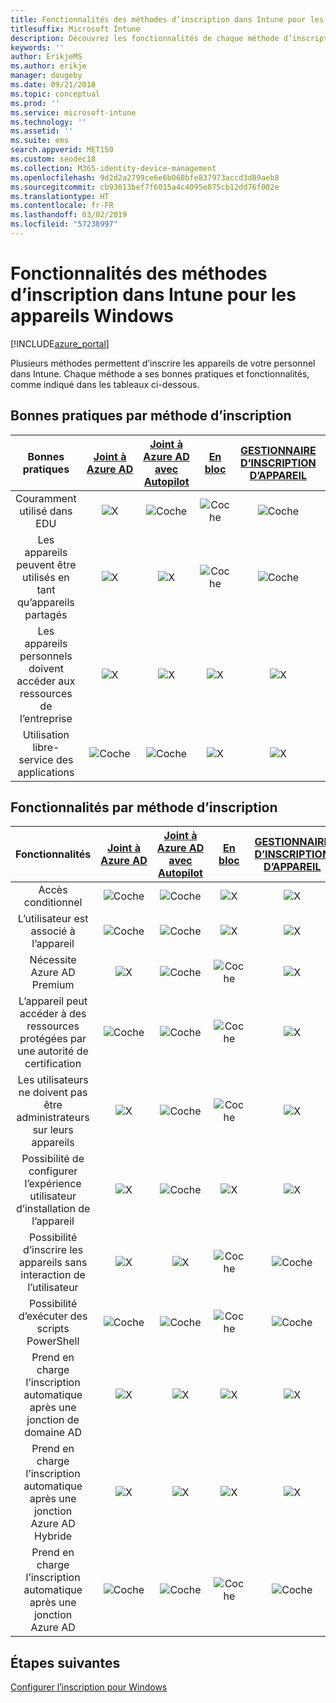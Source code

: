 ```yaml
---
title: Fonctionnalités des méthodes d’inscription dans Intune pour les appareils Windows
titlesuffix: Microsoft Intune
description: Découvrez les fonctionnalités de chaque méthode d’inscription disponible pour les appareils Windows.
keywords: ''
author: ErikjeMS
ms.author: erikje
manager: dougeby
ms.date: 09/21/2018
ms.topic: conceptual
ms.prod: ''
ms.service: microsoft-intune
ms.technology: ''
ms.assetid: ''
ms.suite: ems
search.appverid: MET150
ms.custom: seodec18
ms.collection: M365-identity-device-management
ms.openlocfilehash: 9d2d2a2799ce6e6b060bfe837973accd3d89aeb8
ms.sourcegitcommit: cb93613bef7f6015a4c4095e875cb12dd76f002e
ms.translationtype: HT
ms.contentlocale: fr-FR
ms.lasthandoff: 03/02/2019
ms.locfileid: "57238997"
---
```

# <a name="intune-enrollment-method-capabilities-for-windows-devices"></a>Fonctionnalités des méthodes d’inscription dans Intune pour les appareils Windows
[!INCLUDE[azure_portal](./includes/azure_portal.md)]

Plusieurs méthodes permettent d’inscrire les appareils de votre personnel dans Intune. Chaque méthode a ses bonnes pratiques et fonctionnalités, comme indiqué dans les tableaux ci-dessous.

## <a name="best-practices-by-enrollment-method"></a>Bonnes pratiques par méthode d’inscription
| **Bonnes pratiques** | **[Joint à Azure AD](windows-enroll.md#enable-windows-10-automatic-enrollment)**|**[Joint à Azure AD avec Autopilot](enrollment-autopilot.md)** |**[En bloc](windows-bulk-enroll.md)**|**[GESTIONNAIRE D’INSCRIPTION D’APPAREIL](device-enrollment-manager-enroll.md)** | **[BYOD](device-enrollment.md#bring-your-own-device)** | **[GPO](https://docs.microsoft.com/windows/client-management/mdm/enroll-a-windows-10-device-automatically-using-group-policy)** |
|:---:|:---:|:---:|:---:|:---:|:---:|:---:|
|Couramment utilisé dans EDU|![X](media/xmark.png)|![Coche](media/checkmark.png)|![Coche](media/checkmark.png)|![Coche](media/checkmark.png)|![X](media/xmark.png)|![X](media/xmark.png)|
|Les appareils peuvent être utilisés en tant qu’appareils partagés|![X](media/xmark.png)|![X](media/xmark.png)|![Coche](media/checkmark.png)|![Coche](media/checkmark.png)|![X](media/xmark.png)|![X](media/xmark.png)|
|Les appareils personnels doivent accéder aux ressources de l’entreprise|![X](media/xmark.png)|![X](media/xmark.png)|![X](media/xmark.png)|![X](media/xmark.png)|![Coche](media/checkmark.png)|![X](media/xmark.png)|
|Utilisation libre-service des applications|![Coche](media/checkmark.png)|![Coche](media/checkmark.png)|![X](media/xmark.png)|![X](media/xmark.png)|![Coche](media/checkmark.png)|![Coche](media/checkmark.png)|

## <a name="capabilities-by-enrollment-method"></a>Fonctionnalités par méthode d’inscription

| **Fonctionnalités** | **[Joint à Azure AD](windows-enroll.md#enable-windows-10-automatic-enrollment)**|**[Joint à Azure AD avec Autopilot](enrollment-autopilot.md)** |**[En bloc](windows-bulk-enroll.md)**|**[GESTIONNAIRE D’INSCRIPTION D’APPAREIL](device-enrollment-manager-enroll.md)** | **[BYOD](device-enrollment.md#bring-your-own-device)** | **[GPO](https://docs.microsoft.com/windows/client-management/mdm/enroll-a-windows-10-device-automatically-using-group-policy)** |
|:---:|:---:|:---:|:---:|:---:|:---:|:---:|
|Accès conditionnel                                      |![Coche](media/checkmark.png)|![Coche](media/checkmark.png)|![X](media/xmark.png)|![X](media/xmark.png)|![Coche](media/checkmark.png)|![Coche](media/checkmark.png)|
|L’utilisateur est associé à l’appareil                    |![Coche](media/checkmark.png)|![Coche](media/checkmark.png)|![X](media/xmark.png)|![X](media/xmark.png)|![Coche](media/checkmark.png)|![Coche](media/checkmark.png)|
|Nécessite Azure AD Premium                               |![X](media/xmark.png)|![Coche](media/checkmark.png)|![Coche](media/checkmark.png)|![X](media/xmark.png)|![X](media/xmark.png)|![Coche](media/checkmark.png)|
|L’appareil peut accéder à des ressources protégées par une autorité de certification             |![Coche](media/checkmark.png)|![Coche](media/checkmark.png)|![Coche](media/checkmark.png)|![X](media/xmark.png)|![Coche](media/checkmark.png)|![Coche](media/checkmark.png)|
|Les utilisateurs ne doivent pas être administrateurs sur leurs appareils               |![X](media/xmark.png)|![Coche](media/checkmark.png)|![Coche](media/checkmark.png)|![X](media/xmark.png)|![X](media/xmark.png)|![X](media/xmark.png)|
|Possibilité de configurer l’expérience utilisateur d’installation de l’appareil        |![X](media/xmark.png)|![Coche](media/checkmark.png)|![X](media/xmark.png)|![X](media/xmark.png)|![X](media/xmark.png)|![X](media/xmark.png)|
|Possibilité d’inscrire les appareils sans interaction de l’utilisateur      |![X](media/xmark.png)|![X](media/xmark.png)|![Coche](media/checkmark.png)|![Coche](media/checkmark.png)|![X](media/xmark.png)|![Coche](media/checkmark.png)|
|Possibilité d’exécuter des scripts PowerShell                       |![Coche](media/checkmark.png)|![Coche](media/checkmark.png)|![Coche](media/checkmark.png)|![Coche](media/checkmark.png)|![X](media/xmark.png)|![X](media/xmark.png)| 
|Prend en charge l’inscription automatique après une jonction de domaine AD      |![X](media/xmark.png)|![X](media/xmark.png)|![X](media/xmark.png)|![X](media/xmark.png)|![X](media/xmark.png)|![Coche](media/checkmark.png)|
|Prend en charge l’inscription automatique après une jonction Azure AD Hybride|![X](media/xmark.png)|![X](media/xmark.png)|![X](media/xmark.png)|![X](media/xmark.png)|![X](media/xmark.png)|![Coche](media/checkmark.png)|
|Prend en charge l’inscription automatique après une jonction Azure AD       |![Coche](media/checkmark.png)|![Coche](media/checkmark.png)|![Coche](media/checkmark.png)|![Coche](media/checkmark.png)|![Coche](media/checkmark.png)|![X](media/xmark.png)|

## <a name="next-steps"></a>Étapes suivantes

[Configurer l’inscription pour Windows](windows-enroll.md)

